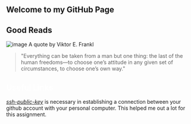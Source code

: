 ## Welcome to my GitHub Page

## Good Reads
![image](https://user-images.githubusercontent.com/77125916/104083076-5aa9a400-51f0-11eb-92ac-6d973965196b.png)
A quote by Viktor E. Frankl
>"Everything can be taken from a man but one thing: the last of the human freedoms—to choose one’s attitude in any given set of circumstances, to choose one’s own way."


## **<span style="color:white">Useful Links</span>**
[*ssh-public-key*](https://www.git-tower.com/learn/git/ebook/en/command-line/advanced-topics/ssh-public-keys/) is necessary in establishing a connection between your github account with your personal computer. This helped me out a lot for this assignment.
